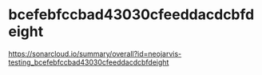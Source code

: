 # bcefebfccbad43030cfeeddacdcbfdeight
https://sonarcloud.io/summary/overall?id=neojarvis-testing_bcefebfccbad43030cfeeddacdcbfdeight
